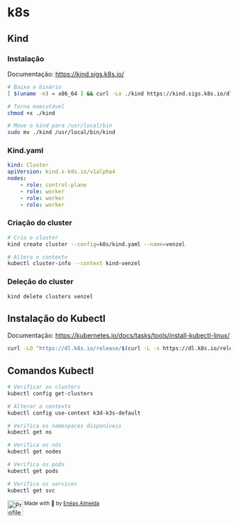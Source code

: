 # k8s

## Kind

### Instalação

Documentação: https://kind.sigs.k8s.io/

```bash
# Baixa o binário
[ $(uname -m) = x86_64 ] && curl -Lo ./kind https://kind.sigs.k8s.io/dl/v0.20.0/kind-linux-amd64

# Torna executável
chmod +x ./kind

# Move o kind para /usr/local/bin
sudo mv ./kind /usr/local/bin/kind
```

### Kind.yaml

```yaml
kind: Cluster
apiVersion: kind.x-k8s.io/v1alpha4
nodes:
    - role: control-plane
    - role: worker
    - role: worker
    - role: worker
```

### Criação do cluster

```bash
# Cria o cluster
kind create cluster --config=k8s/kind.yaml --name=venzel

# Altera o contexto
kubectl cluster-info --context kind-venzel
```

### Deleção do cluster

```bash
kind delete clusters venzel
```

## Instalação do Kubectl

Documentação: https://kubernetes.io/docs/tasks/tools/install-kubectl-linux/

```bash
curl -LO "https://dl.k8s.io/release/$(curl -L -s https://dl.k8s.io/release/stable.txt)/bin/linux/amd64/kubectl"
```

## Comandos Kubectl

```bash
# Verificar os clusters
kubectl config get-clusters

# Alterar o contexto
kubectl config use-context k3d-k3s-default

# Verifica os namespaces disponíveis
kubectl get ns

# Verifica os nós
kubectl get nodes

# Verifica os pods
kubectl get pods

# Verifica os services
kubectl get svc
```

<div>
  <img align="left" src="https://imgur.com/k8HFd0F.png" width=35 alt="Profile"/>
  <sub>Made with 💙 by <a href="https://github.com/venzel">Enéas Almeida</a></sub>
</div>
